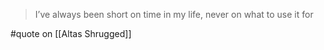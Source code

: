 > I’ve always been short on time in my life, never on what to use it for

#quote  on [[Altas Shrugged]]